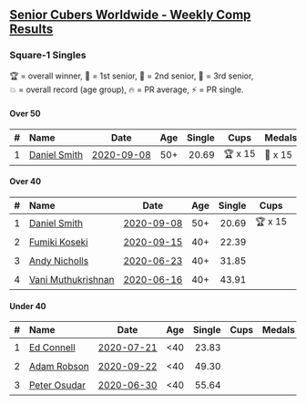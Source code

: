 <style>table {white-space: nowrap;}</style>

## [Senior Cubers Worldwide - Weekly Comp Results](/scw-comp/results/)
### Square-1 Singles

<span style="white-space: nowrap;">🏆 = overall winner</span>, <span style="white-space: nowrap;">🥇 = 1st senior</span>, <span style="white-space: nowrap;">🥈 = 2nd senior</span>, <span style="white-space: nowrap;">🥉 = 3rd senior</span>, <span style="white-space: nowrap;">💥 = overall record (age group)</span>, <span style="white-space: nowrap;">🔥 = PR average</span>, <span style="white-space: nowrap;">⚡ = PR single</span>.

#### Over 50

| # | Name | Date | Age | Single | Cups | Medals | Achievements | Video |
| :--: | :-- | :--: | :--: | --: | :--: | :-- | :-- | :-- |
| 1 | [Daniel Smith](../../persons/daniel_smith/sq1.md) | [2020-09-08](../../results/2020-09-08/sq1.md) | 50+ | 20.69 | 🏆 x 15 | 🥇 x 15 | 💥 x 4, 🔥 x 3, ⚡ x 3 | [Desktop](https://www.facebook.com/events/1438001453064843/permalink/1444215335776788) / [Mobile](https://m.facebook.com/events/1438001453064843?view=permalink&id=1444215335776788) |

#### Over 40

| # | Name | Date | Age | Single | Cups | Medals | Achievements | Video |
| :--: | :-- | :--: | :--: | --: | :--: | :-- | :-- | :-- |
| 1 | [Daniel Smith](../../persons/daniel_smith/sq1.md) | [2020-09-08](../../results/2020-09-08/sq1.md) | 50+ | 20.69 | 🏆 x 15 | 🥇 x 15 | 💥 x 4, 🔥 x 3, ⚡ x 3 | [Desktop](https://www.facebook.com/events/1438001453064843/permalink/1444215335776788) / [Mobile](https://m.facebook.com/events/1438001453064843?view=permalink&id=1444215335776788) |
| 2 | [Fumiki Koseki](../../persons/fumiki_koseki/sq1.md) | [2020-09-15](../../results/2020-09-15/sq1.md) | 40+ | 22.39 |  | 🥈 x 3 | 🔥 x 1, ⚡ x 2 | [Desktop](https://www.facebook.com/events/681386202727964/permalink/684676809065570) / [Mobile](https://m.facebook.com/events/681386202727964?view=permalink&id=684676809065570) |
| 3 | [Andy Nicholls](../../persons/andy_nicholls/sq1.md) | [2020-06-23](../../results/2020-06-23/sq1.md) | 40+ | 31.85 |  | 🥈 x 6 | 🔥 x 2, ⚡ x 2 | [Desktop](https://www.facebook.com/events/1618516681636159/permalink/1624283784392782) / [Mobile](https://m.facebook.com/events/1618516681636159?view=permalink&id=1624283784392782) |
| 4 | [Vani Muthukrishnan](../../persons/vani_muthukrishnan/sq1.md) | [2020-06-16](../../results/2020-06-16/sq1.md) | 40+ | 43.91 |  | 🥉 x 1 | 🔥 x 1, ⚡ x 1 | [Desktop](https://www.facebook.com/events/296087658445428/permalink/298743144846546) / [Mobile](https://m.facebook.com/events/296087658445428?view=permalink&id=298743144846546) |

#### Under 40

| # | Name | Date | Age | Single | Cups | Medals | Achievements | Video |
| :--: | :-- | :--: | :--: | --: | :--: | :-- | :-- | :-- |
| 1 | [Ed Connell](../../persons/ed_connell/sq1.md) | [2020-07-21](../../results/2020-07-21/sq1.md) | <40 | 23.83 |  |  | 💥 x 1, 🔥 x 4, ⚡ x 4 | [Desktop](https://www.facebook.com/events/560843031255896/permalink/563251044348428) / [Mobile](https://m.facebook.com/events/560843031255896?view=permalink&id=563251044348428) |
| 2 | [Adam Robson](../../persons/adam_robson/sq1.md) | [2020-09-22](../../results/2020-09-22/sq1.md) | <40 | 49.30 |  |  | 🔥 x 3, ⚡ x 3 | [Desktop](https://www.facebook.com/100005428097972/videos/1475682792622643) / [Mobile](https://m.facebook.com/100005428097972/videos/1475682792622643) |
| 3 | [Peter Osudar](../../persons/peter_osudar/sq1.md) | [2020-06-30](../../results/2020-06-30/sq1.md) | <40 | 55.64 |  |  | 🔥 x 1, ⚡ x 1 | [Desktop](https://www.facebook.com/events/1716512181834525/permalink/1716712041814539) / [Mobile](https://m.facebook.com/events/1716512181834525?view=permalink&id=1716712041814539) |


<!-- Global site tag (gtag.js) - Google Analytics -->
<script async src="https://www.googletagmanager.com/gtag/js?id=UA-86348435-3"></script>
<script>window.dataLayer = window.dataLayer || []; function gtag() {dataLayer.push(arguments);} gtag('js', new Date()); gtag('config', 'UA-86348435-3');</script>
